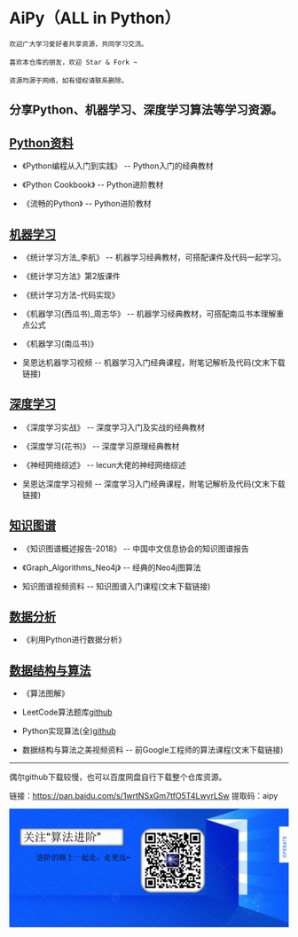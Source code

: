 # AiPy（ALL in Python）


```
欢迎广大学习爱好者共享资源，共同学习交流。

喜欢本仓库的朋友，欢迎 Star & Fork ~
   
资源均源于网络，如有侵权请联系删除。
```

## 分享Python、机器学习、深度学习算法等学习资源。


## [Python资料](https://github.com/aialgorithm/AiPy/tree/master/Python)

- 《Python编程从入门到实践》    -- Python入门的经典教材

- 《Python Cookbook》    -- Python进阶教材

- 《流畅的Python》    -- Python进阶教材


## [机器学习](https://github.com/aialgorithm/AiPy/tree/master/%E6%9C%BA%E5%99%A8%E5%AD%A6%E4%B9%A0)

- 《统计学习方法_李航》    -- 机器学习经典教材，可搭配课件及代码一起学习。

- 《统计学习方法》第2版课件

- 《统计学习方法-代码实现》

- 《机器学习(西瓜书)_周志华》    -- 机器学习经典教材，可搭配南瓜书本理解重点公式

- 《机器学习(南瓜书)》

- 吴恩达机器学习视频    -- 机器学习入门经典课程，附笔记解析及代码(文末下载链接)



## [深度学习](https://github.com/aialgorithm/AiPy/tree/master/%E6%B7%B1%E5%BA%A6%E5%AD%A6%E4%B9%A0)

- 《深度学习实战》    -- 深度学习入门及实战的经典教材

- 《深度学习(花书)》     -- 深度学习原理经典教材

- 《神经网络综述》    -- lecun大佬的神经网络综述

- 吴恩达深度学习视频    -- 深度学习入门经典课程，附笔记解析及代码(文末下载链接)


## [知识图谱](https://github.com/aialgorithm/AiPy/tree/master/%E7%9F%A5%E8%AF%86%E5%9B%BE%E8%B0%B1)

- 《知识图谱概述报告-2018》     -- 中国中文信息协会的知识图谱报告

- 《Graph_Algorithms_Neo4j》    -- 经典的Neo4j图算法

- 知识图谱视频资料    -- 知识图谱入门课程(文末下载链接)


## [数据分析](https://github.com/aialgorithm/AiPy/tree/master/%E6%95%B0%E6%8D%AE%E5%88%86%E6%9E%90)

- 《利用Python进行数据分析》


## [数据结构与算法](https://github.com/aialgorithm/AiPy/tree/master/数据结构与算法)

- 《算法图解》

- LeetCode算法题库[github](https://github.com/apachecn/Interview/tree/master/docs/Algorithm)

- Python实现算法(全)[github](https://github.com/TheAlgorithms/Python)

- 数据结构与算法之美视频资料    -- 前Google工程师的算法课程(文末下载链接)

---

偶尔github下载较慢，也可以百度网盘自行下载整个仓库资源。

链接：https://pan.baidu.com/s/1wrtNSxGm7tfO5T4LwyrLSw 提取码：aipy 

![公众号：算法进阶](Ai_Algo.jpg)

